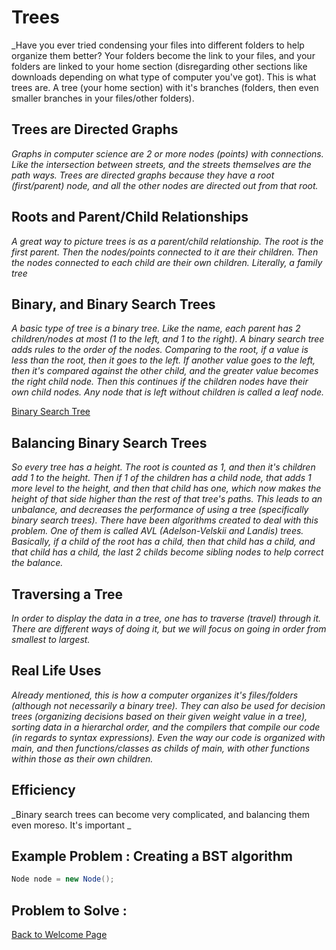 # Trees
_Have you ever tried condensing your files into different folders to help organize them better? Your folders become the link to your files, and your folders are linked to your home section (disregarding other sections like downloads depending on what type of computer you've got). This is what trees are. A tree (your home section) with it's branches (folders, then even smaller branches in your files/other folders).

## Trees are Directed Graphs
_Graphs in computer science are 2 or more nodes (points) with connections. Like the intersection between streets, and the streets themselves are the path ways. Trees are directed graphs because they have a root (first/parent) node, and all the other nodes are directed out from that root._

## Roots and Parent/Child Relationships
_A great way to picture trees is as a parent/child relationship. The root is the first parent. Then the nodes/points connected to it are their children. Then the nodes connected to each child are their own children. Literally, a family tree_

## Binary, and Binary Search Trees
_A basic type of tree is a binary tree. Like the name, each parent has 2 children/nodes at most (1 to the left, and 1 to the right). A binary search tree adds rules to the order of the nodes. Comparing to the root, if a value is less than the root, then it goes to the left. If another value goes to the left, then it's compared against the other child, and the greater value becomes the right child node. Then this continues if the children nodes have their own child nodes. Any node that is left without children is called a leaf node._

[Binary Search Tree](binary-search-tree.png)

## Balancing Binary Search Trees
_So every tree has a height. The root is counted as 1, and then it's children add 1 to the height. Then if 1 of the children has a child node, that adds 1 more level to the height, and then that child has one, which now makes the height of that side higher than the rest of that tree's paths. This leads to an unbalance, and decreases the performance of using a tree (specifically binary search trees). There have been algorithms created to deal with this problem. One of them is called AVL (Adelson-Velskii and Landis) trees. Basically, if a child of the root has a child, then that child has a child, and that child has a child, the last 2 childs become sibling nodes to help correct the balance._ 

## Traversing a Tree
_In order to display the data in a tree, one has to traverse (travel) through it. There are different ways of doing it, but we will focus on going in order from smallest to largest._


## Real Life Uses
_Already mentioned, this is how a computer organizes it's files/folders (although not necessarily a binary tree). They can also be used for decision trees (organizing decisions based on their given weight value in a tree), sorting data in a hierarchal order, and the compilers that compile our code (in regards to syntax expressions). Even the way our code is organized with main, and then functions/classes as childs of main, with other functions within those as their own children._

## Efficiency
_Binary search trees can become very complicated, and balancing them even moreso. It's important _
## Example Problem : Creating a BST algorithm

```csharp
Node node = new Node();
```

## Problem to Solve : 

[Back to Welcome Page](/0-welcome.md)